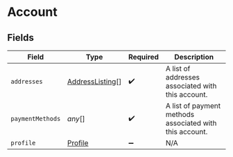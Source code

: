 # Account


## Fields

| Field                                                     | Type                                                      | Required                                                  | Description                                               |
| --------------------------------------------------------- | --------------------------------------------------------- | --------------------------------------------------------- | --------------------------------------------------------- |
| `addresses`                                               | [AddressListing](../../models/shared/addresslisting.md)[] | :heavy_check_mark:                                        | A list of addresses associated with this account.         |
| `paymentMethods`                                          | *any*[]                                                   | :heavy_check_mark:                                        | A list of payment methods associated with this account.   |
| `profile`                                                 | [Profile](../../models/shared/profile.md)                 | :heavy_minus_sign:                                        | N/A                                                       |